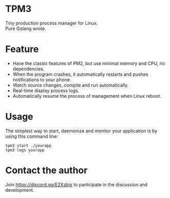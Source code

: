 # TPM3
Tiny production process manager for Linux.  
Pure Golang wrote.

# Feature
- Have the classic features of PM2, but use minimal memory and CPU, no dependencies.
- When the program crashes, it automatically restarts and pushes notifications to your phone.
- Watch source changes, compile and run automatically.
- Real-time display process logs.
- Automatically resume the process of management when Linux reboot.


# Usage
The simplest way to start, daemonize and monitor your application is by using this command line:

```
tpm3 start ./yourapp
tpm3 logs yourapp
```

# Contact the author

Join https://discord.gg/E2Xzbjx
to participate in the discussion and development.
